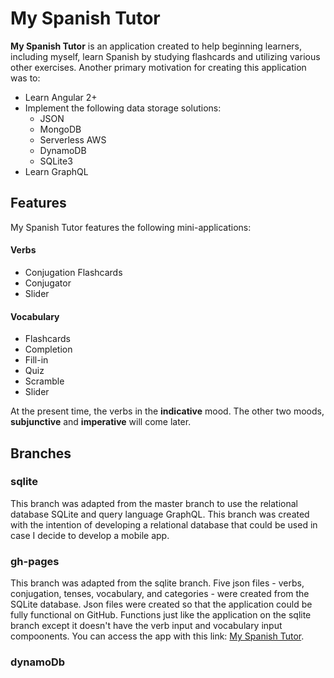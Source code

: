 # My Spanish Tutor

**My Spanish Tutor** is an application created to help beginning learners, including myself, learn Spanish by studying flashcards and utilizing various other exercises. Another primary motivation for creating this application was to:

* Learn Angular 2+
* Implement the following data storage solutions:
	* JSON
	* MongoDB
	* Serverless AWS
	* DynamoDB
	* SQLite3
* Learn GraphQL


## Features

My Spanish Tutor features the following mini-applications:

#### Verbs
* Conjugation Flashcards
* Conjugator
* Slider

#### Vocabulary
* Flashcards
* Completion
* Fill-in
* Quiz
* Scramble
* Slider

At the present time, the verbs in the **indicative** mood. The other two moods, **subjunctive** and **imperative** will come later.

## Branches

### sqlite

This branch was adapted from the master branch to use the relational database SQLite and query language GraphQL. This branch was created with the intention of developing a relational database that could be used in case I decide to develop a mobile app.


### gh-pages

This branch was adapted from the sqlite branch. Five json files - verbs, conjugation, tenses, vocabulary, and categories - were created from the SQLite database. Json files were created so that the application could be fully functional on GitHub. Functions just like the application on the sqlite branch except it doesn't have the verb input and vocabulary input compoonents. You can access the app with this link: [My Spanish Tutor](https://deryx.github.io/spanish-tutor-2/ "My Spanish Tutor").

### dynamoDb



